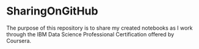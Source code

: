 # SharingOnGitHub
The purpose of this repository is to share my created notebooks as I work through the IBM Data Science Professional Certification offered by Coursera. 

